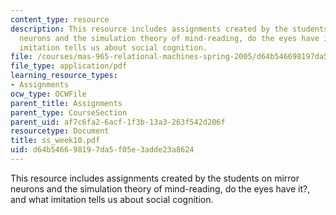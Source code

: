 ```yaml
---
content_type: resource
description: This resource includes assignments created by the students on mirror
  neurons and the simulation theory of mind-reading, do the eyes have it?, and what
  imitation tells us about social cognition.
file: /courses/mas-965-relational-machines-spring-2005/d64b546698197da5f05e3adde23a8624_ss_week10.pdf
file_type: application/pdf
learning_resource_types:
- Assignments
ocw_type: OCWFile
parent_title: Assignments
parent_type: CourseSection
parent_uid: af7c6fa2-6acf-1f3b-13a3-263f542d206f
resourcetype: Document
title: ss_week10.pdf
uid: d64b5466-9819-7da5-f05e-3adde23a8624
---
```

This resource includes assignments created by the students on mirror neurons and the simulation theory of mind-reading, do the eyes have it?, and what imitation tells us about social cognition.

